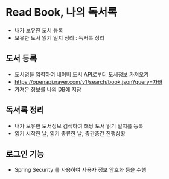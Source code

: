# Read Book, 나의 독서록
* 내가 보유한 도서 등록
* 보유한 도서 읽기 일지 정리 : 독서록 정리

## 도서 등록
* 도서명을 입력하여 네이버 도서 API로부터 도서정보 가져오기
* https://openapi.naver.com/v1/search/book.json?query=자바
* 가져온 정보를 나의 DB에 저장

## 독서록 정리
* 내가 보유한 도서정보 검색하여 해당 도서 읽기 일지를 등록
* 읽기 시작한 날, 읽기 종류한 날, 중간중간 진행상황

## 로그인 기능
* Spring Security 를 사용하여 사용자 정보 암호화 등을 수행
